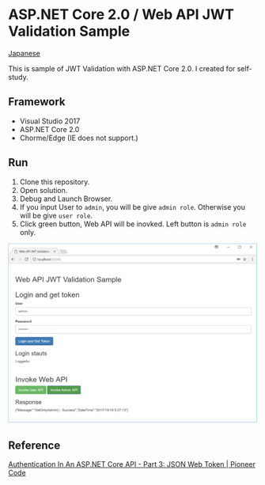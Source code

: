 # ASP.NET Core 2.0 / Web API JWT Validation Sample

[Japanese](./README.ja.md)

This is sample of JWT Validation with ASP.NET Core 2.0. I created for self-study.

## Framework
+ Visual Studio 2017
+ ASP.NET Core 2.0
+ Chorme/Edge (IE does not support.)

## Run

1. Clone this repository.
2. Open solution.
3. Debug and Launch Browser.
4. If you input User to `admin`, you will be give `admin role`. Otherwise you will be give `user role`.
5. Click green button, Web API will be inovked. Left button is `admin role` only.

![screenshot](./screen.png)

## Reference

[Authentication In An ASP.NET Core API - Part 3: JSON Web Token | Pioneer Code](https://pioneercode.com/post/authentication-in-an-asp-dot-net-core-api-part-3-json-web-token)
